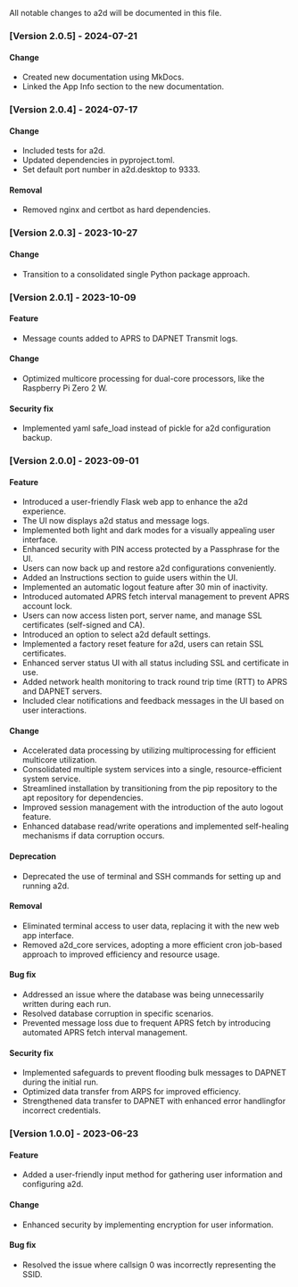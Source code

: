 All notable changes to a2d will be documented in this file.

### [Version 2.0.5] - 2024-07-21

#### Change
- Created new documentation using MkDocs.
- Linked the App Info section to the new documentation.

### [Version 2.0.4] - 2024-07-17

#### Change
- Included tests for a2d.
- Updated dependencies in pyproject.toml.
- Set default port number in a2d.desktop to 9333.

#### Removal
- Removed nginx and certbot as hard dependencies.

### [Version 2.0.3] - 2023-10-27

#### Change
- Transition to a consolidated single Python package approach.

### [Version 2.0.1] - 2023-10-09

#### Feature
- Message counts added to APRS to DAPNET Transmit logs.

#### Change
- Optimized multicore processing for dual-core processors, like the Raspberry Pi
Zero 2 W.

#### Security fix
- Implemented yaml safe_load instead of pickle for a2d configuration backup.

### [Version 2.0.0] - 2023-09-01

#### Feature
- Introduced a user-friendly Flask web app to enhance the a2d experience.
- The UI now displays a2d status and message logs.
- Implemented both light and dark modes for a visually appealing user interface.
- Enhanced security with PIN access protected by a Passphrase for the UI.
- Users can now back up and restore a2d configurations conveniently.
- Added an Instructions section to guide users within the UI.
- Implemented an automatic logout feature after 30 min of inactivity.
- Introduced automated APRS fetch interval management to prevent APRS account
lock.
- Users can now access listen port, server name, and manage SSL certificates
(self-signed and CA).
- Introduced an option to select a2d default settings.
- Implemented a factory reset feature for a2d, users can retain SSL
certificates.
- Enhanced server status UI with all status including SSL and certificate in
use.
- Added network health monitoring to track round trip time (RTT) to APRS and
DAPNET servers.
- Included clear notifications and feedback messages in the UI based on user
interactions.

#### Change
- Accelerated data processing by utilizing multiprocessing for efficient
multicore utilization.
- Consolidated multiple system services into a single, resource-efficient system
service.
- Streamlined installation by transitioning from the pip repository to the apt
repository for dependencies.
- Improved session management with the introduction of the auto logout feature.
- Enhanced database read/write operations and implemented self-healing
mechanisms if data corruption occurs.

#### Deprecation
- Deprecated the use of terminal and SSH commands for setting up and running
a2d.

#### Removal
- Eliminated terminal access to user data, replacing it with the new web app
interface.
- Removed a2d_core services, adopting a more efficient cron job-based approach
to improved efficiency and resource usage.

#### Bug fix
- Addressed an issue where the database was being unnecessarily written during
each run.
- Resolved database corruption in specific scenarios.
- Prevented message loss due to frequent APRS fetch by introducing automated
APRS fetch interval management.

#### Security fix
- Implemented safeguards to prevent flooding bulk messages to DAPNET during the
initial run.
- Optimized data transfer from ARPS for improved efficiency.
- Strengthened data transfer to DAPNET with enhanced error handlingfor incorrect
credentials.

### [Version 1.0.0] - 2023-06-23

#### Feature
- Added a user-friendly input method for gathering user information and
configuring a2d.

#### Change
- Enhanced security by implementing encryption for user information.

#### Bug fix
- Resolved the issue where callsign 0 was incorrectly representing the SSID.
